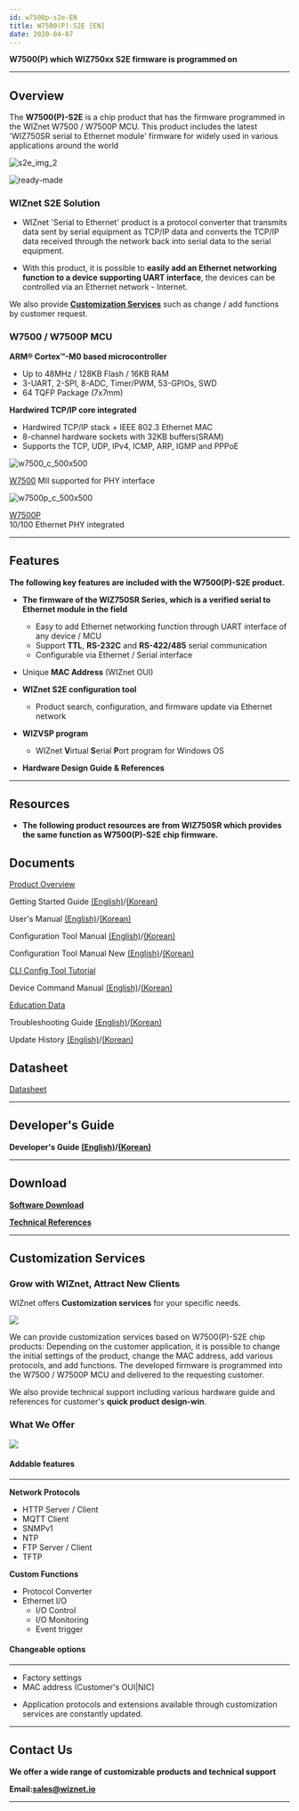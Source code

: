 ```yaml
---
id: w7500p-s2e-EN
title: W7500(P)-S2E [EN]
date: 2020-04-07
---
```


**W7500(P) which WIZ750xx S2E firmware is programmed on**

-----

## Overview

The **W7500(P)-S2E** is a chip product that has the firmware programmed
in the WIZnet W7500 / W7500P MCU. This product includes the latest
'WIZ750SR serial to Ethernet module' firmware for widely used in various
applications around the world

![s2e_img_2](/img/products/w7500-s2e/s2e_img_2.png)

![ready-made](/img/products/w7500-s2e/ready-made.png)

### WIZnet S2E Solution

  - WIZnet 'Serial to Ethernet' product is a protocol converter that
    transmits data sent by serial equipment as TCP/IP data and converts
    the TCP/IP data received through the network back into serial data
    to the serial equipment.



  - With this product, it is possible to **easily add an Ethernet
    networking function to a device supporting UART interface**, the
    devices can be controlled via an Ethernet network - Internet.

 We also provide **[Customization Services](#customization-services)** such as change / add functions by customer request.

### W7500 / W7500P MCU

**ARM® Cortex™-M0 based microcontroller**

  - Up to 48MHz / 128KB Flash / 16KB RAM
  - 3-UART, 2-SPI, 8-ADC, Timer/PWM, 53-GPIOs, SWD
  - 64 TQFP Package (7x7mm)

**Hardwired TCP/IP core integrated**

  - Hardwired TCP/IP stack + IEEE 802.3 Ethernet MAC
  - 8-channel hardware sockets with 32KB buffers(SRAM)
  - Supports the TCP, UDP, IPv4, ICMP, ARP, IGMP and PPPoE

 
![w7500_c_500x500](/img/products/w7500-s2e/w7500_c_500x500.png)

[W7500](./../../iMCU/W7500/Overview.md) 
MII supported for PHY interface 

![w7500p_c_500x500](/img/products/w7500-s2e/w7500p_c_500x500.png)

[W7500P](./../../iMCU/W7500P/Overview.md)  
10/100 Ethernet PHY integrated

-----

## Features

**The following key features are included with the W7500(P)-S2E
product.**

  - **The firmware of the WIZ750SR Series, which is a verified serial to
    Ethernet module in the field**
      - Easy to add Ethernet networking function through UART interface
        of any device / MCU
      - Support **TTL**, **RS-232C** and **RS-422/485** serial
        communication
      - Configurable via Ethernet / Serial interface



  - Unique **MAC Address** (WIZnet OUI)



  - **WIZnet S2E configuration tool**
      - Product search, configuration, and firmware update via Ethernet
        network



  - **WIZVSP program**
      - WIZnet **V**irtual **S**erial **P**ort program for Windows OS



  - **Hardware Design Guide & References**

-----

## Resources

  - **The following product resources are from WIZ750SR which provides
    the same function as W7500(P)-S2E chip firmware.**


## Documents

[Product Overview](./../../S2E-Module/WIZ750SR/WIZ750SR.md)

Getting Started Guide [(English)](../../S2E-Module/WIZ750SR/Getting-Started-EN.md)/[(Korean)](../../S2E-Module/WIZ750SR/Getting-Started-KO.md)

User's Manual [(English)](../../S2E-Module/WIZ750SR/Users-Manual-EN.md)/[(Korean)](../../S2E-Module/WIZ750SR/Users-Manual-KO.md)

Configuration Tool Manual [(English)](../../S2E-Module/WIZ750SR/Configuration-Tool-Manual-EN.md)/[(Korean)](../../S2E-Module/WIZ750SR/Configuration-Tool-Manual-KO.md)

Configuration Tool Manual New [(English)](../../S2E-Module/WIZ750SR/Configuration-Tool-Manual-New-EN.md)/[(Korean)](../../S2E-Module/WIZ750SR/Configuration-Tool-Manual-New-KO.md)

[CLI Config Tool Tutorial](./../../S2E-Module/WIZ750SR/CLI-Config-Tool-Tutorial/CLI-Config-Tool-Tutorial.md)

Device Command Manual [(English)](../../S2E-Module/WIZ750SR/Command-Manual-EN.md)/[(Korean)](../../S2E-Module/WIZ750SR/Command-Manual-KO.md)

[Education Data](../../S2E-Module/WIZ750SR/Education-Data.md)

Troubleshooting Guide [(English)](../../S2E-Module/WIZ750SR/Trouble-Shooting-EN.md)/[(Korean)](../../S2E-Module/WIZ750SR/Trouble-Shooting-KO.md)

Update History [(English)](../../S2E-Module/WIZ750SR/Series-Update-History-EN.md)/[(Korean)](../../S2E-Module/WIZ750SR/Series-Update-History-KO.md)


## Datasheet

[Datasheet](./../../S2E-Module/WIZ750SR/Datasheet.md)

-----

## Developer's Guide

**Developer's Guide [(English)](../../S2E-Module/WIZ750SR/Developers-Guide-EN.md)/[(Korean)](../../S2E-Module/WIZ750SR/Developers-Guide-KO.md)**

-----

## Download

**[Software Download](../../S2E-Module/WIZ750SR/Download.md)**

**[Technical References](../../S2E-Module/WIZ750SR/Technical-References.md)**

-----

## Customization Services

### Grow with WIZnet, Attract New Clients

WIZnet offers **Customization services** for your specific needs.

![](/img/products/w7500-s2e/wiznet-partners_relationship.png)

We can provide customization services based on W7500(P)-S2E chip
products: Depending on the customer application, it is possible to
change the initial settings of the product, change the MAC address, add
various protocols, and add functions. The developed firmware is
programmed into the W7500 / W7500P MCU and delivered to the requesting
customer.

We also provide technical support including various hardware guide and
references for customer's **quick product design-win**.

  

### What We Offer

![](/img/products/w7500-s2e/what-we-offer.png)


#### Addable features

-----

**Network Protocols**

  - HTTP Server / Client
  - MQTT Client
  - SNMPv1
  - NTP
  - FTP Server / Client
  - TFTP

**Custom Functions**

  - Protocol Converter
  - Ethernet I/O
      - I/O Control
      - I/O Monitoring
      - Event trigger
      

#### Changeable options

-----

  - Factory settings
  - MAC address (Customer's OUI|NIC)

* Application protocols and extensions available through customization
services are constantly updated.

-----

## Contact Us

**We offer a wide range of customizable products and technical support**

  
**Email:[sales@wiznet.io](mailto:sales@wiznet.io)**


-----

